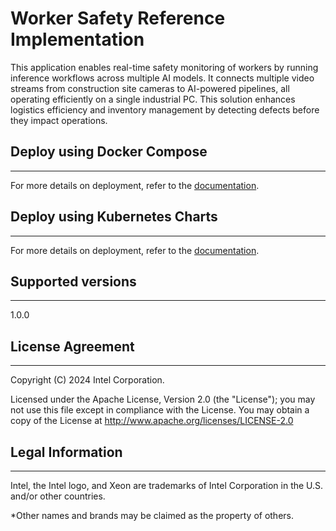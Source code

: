 # Worker Safety Reference Implementation

This application enables real-time safety monitoring of workers by running inference workflows across multiple AI models. It connects multiple video streams from construction site cameras to AI-powered pipelines, all operating efficiently on a single industrial PC. This solution enhances logistics efficiency and inventory management by detecting defects before they impact operations.

## Deploy using Docker Compose
---
For more details on deployment, refer to the [documentation](https://docs.openedgeplatform.intel.com/edge-ai-suites/worker-safety/main/user-guide/get-started.html).
 
## Deploy using Kubernetes Charts

---
For more details on deployment, refer to the [documentation](https://docs.openedgeplatform.intel.com/edge-ai-suites/worker-safety/main/user-guide/how-to-deploy-with-helm.html).

## Supported versions

---
1.0.0

## License Agreement
---
Copyright (C) 2024 Intel Corporation.

Licensed under the Apache License, Version 2.0 (the "License");
you may not use this file except in compliance with the License.
You may obtain a copy of the License at
http://www.apache.org/licenses/LICENSE-2.0

## Legal Information
---
Intel, the Intel logo, and Xeon are trademarks of Intel Corporation in the U.S. and/or other countries.

*Other names and brands may be claimed as the property of others.
